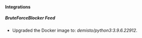 #### Integrations
##### BruteForceBlocker Feed
- Upgraded the Docker image to: *demisto/python3:3.9.6.22912*.
